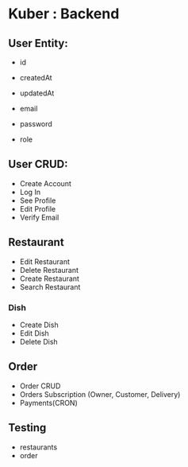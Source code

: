 # Kuber : Backend

## User Entity:

- id
- createdAt
- updatedAt

- email
- password
- role

## User CRUD:

- Create Account
- Log In
- See Profile
- Edit Profile
- Verify Email

## Restaurant

- Edit Restaurant
- Delete Restaurant
- Create Restaurant
- Search Restaurant

### Dish

- Create Dish
- Edit Dish
- Delete Dish

## Order

- Order CRUD
- Orders Subscription (Owner, Customer, Delivery)
- Payments(CRON)

## Testing

- restaurants
- order
